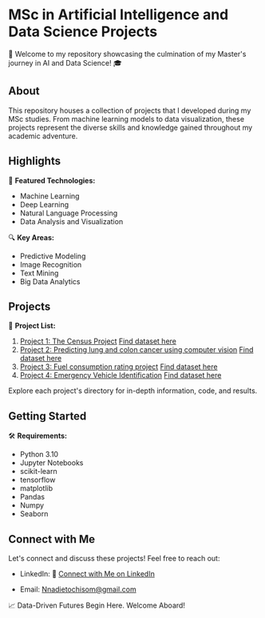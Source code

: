 # MSc in Artificial Intelligence and Data Science Projects

🚀 Welcome to my repository showcasing the culmination of my Master's journey in AI and Data Science! 🎓

## About

This repository houses a collection of projects that I developed during my MSc studies. From machine learning models to data visualization, these projects represent the diverse skills and knowledge gained throughout my academic adventure.

## Highlights

🧠 **Featured Technologies:**
   - Machine Learning
   - Deep Learning
   - Natural Language Processing
   - Data Analysis and Visualization

🔍 **Key Areas:**
   - Predictive Modeling
   - Image Recognition
   - Text Mining
   - Big Data Analytics

## Projects

📂 **Project List:**
   1. [Project 1: The Census Project](https://github.com/Nnadieto/My-Projects/tree/a787df67a002a5db1ee9e32f8d31c18313f4a708/Project%201)   [Find dataset here](link)
   2. [Project 2: Predicting lung and colon cancer using computer vision](https://github.com/Nnadieto/My-Projects/tree/69ff74545fdd465877df6c1850fe575745a3e6e3/Project%202)   [Find dataset here](link)
   3. [Project 3: Fuel consumption rating project](link_to_project3)   [Find dataset here](https://open.canada.ca/data/en/dataset/98f1a129-f628-4ce4-b24d-6f16bf24dd64/resource/80894b62-7b45-4150-946d-ab756814c4be)
   4. [Project 4: Emergency Vehicle Identification](link_to_project3)   [Find dataset here](https://www.kaggle.com/datasets/abhisheksinghblr/emergency-vehicles-identification?resource=download)

Explore each project's directory for in-depth information, code, and results.

## Getting Started

🛠️ **Requirements:**
   - Python 3.10
   - Jupyter Notebooks
   - scikit-learn
   - tensorflow
   - matplotlib
   - Pandas
   - Numpy
   - Seaborn

## Connect with Me

Let's connect and discuss these projects! Feel free to reach out:

- LinkedIn: 🔗 [Connect with Me on LinkedIn](https://www.linkedin.com/in/chisom-nnadieto)

- Email: Nnadietochisom@gmail.com

📈 Data-Driven Futures Begin Here. Welcome Aboard!
